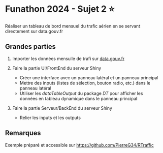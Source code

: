 # Funathon 2024 - Sujet 2 :star:

Réaliser un tableau de bord mensuel du trafic aérien en se servant directement sur data.gouv.fr

## Grandes parties

1. Importer les données mensulle de trafi sur [data.gouv.fr](https://www.data.gouv.fr/fr/datasets/trafic-aerien-commercial-mensuel-francais-par-paire-daeroports-par-sens-depuis-1990/)

2. Faire la partie UI/FrontEnd du serveur Shiny
   - Créer une interface avec un panneau latéral et un panneau principal
   - Mettre des inputs (listes de sélection, bouton radio, etc.) dans le panneau latéral 
   - Utiliser les _dataTableOutput_ du package _DT_ pour afficher les données en tableau dynamique dans le panneau principal

3. Faire la partie Serveur/BackEnd du serveur Shiny
   - Relier les inputs et les outputs

## Remarques

Exemple préparé et accessible sur https://github.com/PierreG34/RTraffic
